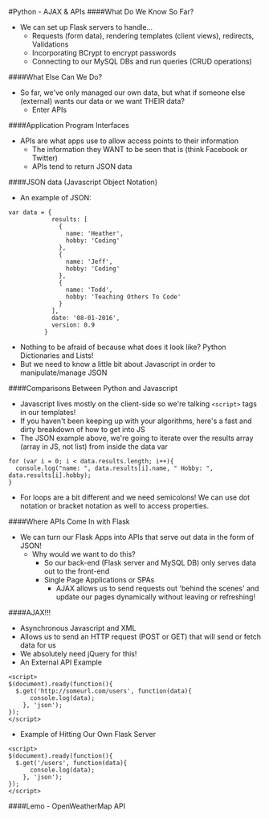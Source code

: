 #Python - AJAX & APIs
####What Do We Know So Far?
- We can set up Flask servers to handle...
  - Requests (form data), rendering templates (client views), redirects, Validations
  - Incorporating BCrypt to encrypt passwords
  - Connecting to our MySQL DBs and run queries (CRUD operations)

####What Else Can We Do?
- So far, we've only managed our own data, but what if someone else (external) wants our data or we want THEIR data?
  - Enter APIs

####Application Program Interfaces
- APIs are what apps use to allow access points to their information
  - The information they WANT to be seen that is (think Facebook or Twitter)
  - APIs tend to return JSON data

####JSON data (Javascript Object Notation)
- An example of JSON:
```
var data = {
            results: [
              {
                name: 'Heather',
                hobby: 'Coding'
              },
              {
                name: 'Jeff',
                hobby: 'Coding'
              },
              {
                name: 'Todd',
                hobby: 'Teaching Others To Code'
              }
            ],
            date: '08-01-2016',
            version: 0.9
          }
```
- Nothing to be afraid of because what does it look like?  Python Dictionaries and Lists!
- But we need to know a little bit about Javascript in order to manipulate/manage JSON

####Comparisons Between Python and Javascript
- Javascript lives mostly on the client-side so we're talking `<script>` tags in our templates!
- If you haven't been keeping up with your algorithms, here's a fast and dirty breakdown of how to get into JS
- The JSON example above, we're going to iterate over the results array (array in JS, not list) from inside the data var
```
for (var i = 0; i < data.results.length; i++){
  console.log("name: ", data.results[i].name, " Hobby: ", data.results[i].hobby);
}
```
- For loops are a bit different and we need semicolons!  We can use dot notation or bracket notation as well to access properties.

####Where APIs Come In with Flask
- We can turn our Flask Apps into APIs that serve out data in the form of JSON!
  - Why would we want to do this?
    - So our back-end (Flask server and MySQL DB) only serves data out to the front-end
    - Single Page Applications or SPAs
      - AJAX allows us to send requests out 'behind the scenes' and update our pages dynamically without leaving or refreshing!

####AJAX!!!
- Asynchronous Javascript and XML
- Allows us to send an HTTP request (POST or GET) that will send or fetch data for us
- We absolutely need jQuery for this!
- An External API Example
```
<script>
$(document).ready(function(){
  $.get('http://someurl.com/users', function(data){
      console.log(data);
    }, 'json');
});
</script>
```
- Example of Hitting Our Own Flask Server
```
<script>
$(document).ready(function(){
  $.get('/users', function(data){
      console.log(data);
    }, 'json');
});
</script>
```
####Lemo - OpenWeatherMap API
